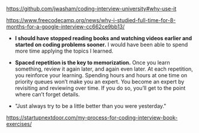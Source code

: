 https://github.com/jwasham/coding-interview-university#why-use-it

https://www.freecodecamp.org/news/why-i-studied-full-time-for-8-months-for-a-google-interview-cc662ce9bb13/

+ **I should have stopped reading books and watching videos earlier and started on coding problems sooner.** I would have been able to spend more time applying the topics I learned.

+ **Spaced repetition is the key to memorization.** Once you learn something, review it again later, and again even later. At each repetition, you reinforce your learning. Spending hours and hours at one time on priority queues won’t make you an expert. You become an expert by revisiting and reviewing over time. If you do so, you’ll get to the point where can’t forget details.

+ "Just always try to be a little better than you were yesterday."


https://startupnextdoor.com/my-process-for-coding-interview-book-exercises/


